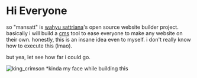 # Hi Everyone

so "mansatt" is [wahyu sattriana](https://wahyusattriana.com)'s open source website builder project. basically i will build a [cms](https://www.ibm.com/think/topics/content-management-system) tool to ease everyone to make any website on their own. honestly, this is an insane idea even to myself. i don't really know how to execute this (lmao).

but yea, let see how far i could go.

![king_crimson](https://media.giphy.com/media/v1.Y2lkPTc5MGI3NjExZ2g1d3E1ZTZjeXdpdXhqNzZjc2duYWgydG9ub2dodzBkcnRlcXI4ZCZlcD12MV9naWZzX3NlYXJjaCZjdD1n/sn45igwIj7eSY/giphy.gif) \*kinda my face while building this
